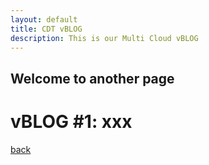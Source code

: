 ```yaml
---
layout: default
title: CDT vBLOG
description: This is our Multi Cloud vBLOG
---
```


## Welcome to another page

<h1>vBLOG #1: xxx</h1>

[back](./)
